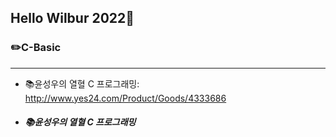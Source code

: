 Hello Wilbur 2022🌈
-------------
### ✏️C-Basic
***
* 📚윤성우의 열혈 C 프로그래밍: <http://www.yes24.com/Product/Goods/4333686>
- ##### 📚윤성우의 열혈 C 프로그래밍


<!--
**Wilbur0306/Wilbur0306** is a ✨ _special_ ✨ repository because its `README.md` (this file) appears on your GitHub profile.

Here are some ideas to get you started:

- 🔭 I’m currently working on ...
- 🌱 I’m currently learning ...
- 👯 I’m looking to collaborate on ...
- 🤔 I’m looking for help with ...
- 💬 Ask me about ...
- 📫 How to reach me: ...
- 😄 Pronouns: ...
- ⚡ Fun fact: ...
-->
